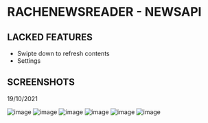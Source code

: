 # RACHENEWSREADER - NEWSAPI
## LACKED FEATURES
- Swipte down to refresh contents
- Settings
## SCREENSHOTS
19/10/2021

![image](https://user-images.githubusercontent.com/47298653/137864111-a9ff7e07-1389-40ba-84dd-12f9332dabaf.png)
![image](https://user-images.githubusercontent.com/47298653/138048806-6a8619fb-980f-4916-8853-819fdb9e498b.png)
![image](https://user-images.githubusercontent.com/47298653/137864194-8adad260-f5e7-4716-8a82-682d9fe59632.png)
![image](https://user-images.githubusercontent.com/47298653/137967859-715a14ef-1c18-4642-a0e0-411c3115107e.png)
![image](https://user-images.githubusercontent.com/47298653/138024765-4e6e86fc-c6cf-4683-88c7-c54a99d696ec.png)
![image](https://user-images.githubusercontent.com/47298653/138025635-15b7e744-d990-4f7c-ab0b-2843d17825cd.png)








